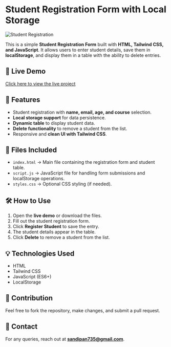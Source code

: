 # Student Registration Form with Local Storage

![Student Registration](https://cdn-icons-png.flaticon.com/512/1077/1077012.png)

This is a simple **Student Registration Form** built with **HTML, Tailwind CSS, and JavaScript**. It allows users to enter student details, save them in **localStorage**, and display them in a table with the ability to delete entries.

## 🚀 Live Demo
[Click here to view the live project](https://sndpbag.github.io/form-table-js/)

## 📌 Features
- Student registration with **name, email, age, and course** selection.
- **Local storage support** for data persistence.
- **Dynamic table** to display student data.
- **Delete functionality** to remove a student from the list.
- Responsive and **clean UI with Tailwind CSS**.

## 📂 Files Included
- `index.html` → Main file containing the registration form and student table.
- `script.js` → JavaScript file for handling form submissions and localStorage operations.
- `styles.css` → Optional CSS styling (if needed).

## 🛠️ How to Use
1. Open the **live demo** or download the files.
2. Fill out the student registration form.
3. Click **Register Student** to save the entry.
4. The student details appear in the table.
5. Click **Delete** to remove a student from the list.

## 💡 Technologies Used
- HTML
- Tailwind CSS
- JavaScript (ES6+)
- LocalStorage

## 🌟 Contribution
Feel free to fork the repository, make changes, and submit a pull request.

## 📧 Contact
For any queries, reach out at **sandipan735@gmail.com**.

